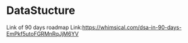 # DataStucture
Link of 90 days roadmap
Link:https://whimsical.com/dsa-in-90-days-EmPkf5utoFGRMnRqJjM6YV

